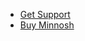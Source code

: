 - [Get Support](http://thespan.ml/wordpress-themes/support/minnosh/)
- [Buy Minnosh](https://themeforest.net/item/minnosh-personal-lifestyle-blog/20757593?ref=TheSpan)
